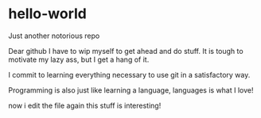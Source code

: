 # hello-world
Just another notorious repo

Dear github I have to wip myself to get ahead and do stuff. It is tough to motivate my lazy ass, but I get a hang of it. 

I commit to learning everything necessary to use git in a satisfactory way. 

Programming is also just like learning a language, languages is what I love! 


now i edit the file again this stuff is interesting!
